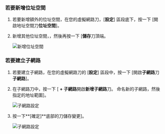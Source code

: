 ### <a name="to-add-address-space"></a>若要新增位址空間

1. 若要新增額外的位址空間，在您的虛擬網路刀，[**設定**] 區段底下，按一下 [開啟地址空間刀**位址空間**]。

2. 新增其他位址空間，，然後再按一下 [**儲存**刀頂端。

    ![新增位址空間](./media/vpn-gateway-additional-address-space-include/address_space.png)

### <a name="to-create-subnets"></a>若要建立子網路 

1. 若要建立子網路，在您的虛擬網路刀的 [**設定**] 區段中，按一下 [開啟**子網路**刀**子網路**]。 

2. 在子網路刀中，按一下 [ **+ 子網路**開啟**新增子網路**刀。 命名新的子網路，然後指定的地址範圍]。

    ![子網路設定](./media/vpn-gateway-additional-address-space-include/add_subnet.png)     
3. 按一下**[確定]**底部的刀儲存變更]。

    ![子網路設定](./media/vpn-gateway-additional-address-space-include/ok.png)
